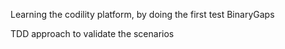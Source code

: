 Learning the codility platform, by doing the first test BinaryGaps

TDD approach to validate the scenarios